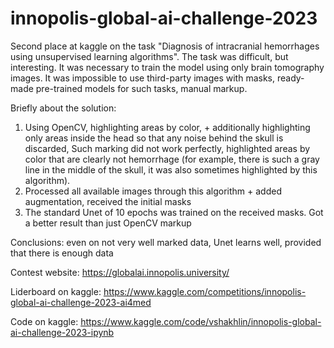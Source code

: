 # innopolis-global-ai-challenge-2023

Second place at kaggle on the task "Diagnosis of intracranial hemorrhages using unsupervised learning algorithms". The task was difficult, but interesting. It was necessary to train the model using only brain tomography images. It was impossible to use third-party images with masks, ready-made pre-trained models for such tasks, manual markup. 

Briefly about the solution:
1. Using OpenCV, highlighting areas by color, + additionally highlighting only areas inside the head so that any noise behind the skull is discarded, Such marking did not work perfectly, highlighted areas by color that are clearly not hemorrhage (for example, there is such a gray line in the middle of the skull, it was also sometimes highlighted by this algorithm).
2. Processed all available images through this algorithm + added augmentation, received the initial masks
3. The standard Unet of 10 epochs was trained on the received masks. Got a better result than just OpenCV markup

Conclusions: even on not very well marked data, Unet learns well, provided that there is enough data

Contest website: https://globalai.innopolis.university/

Liderboard on kaggle: https://www.kaggle.com/competitions/innopolis-global-ai-challenge-2023-ai4med

Code on kaggle: https://www.kaggle.com/code/vshakhlin/innopolis-global-ai-challenge-2023-ipynb

